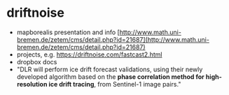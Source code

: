 # driftnoise

* mapborealis presentation and info [http://www.math.uni-bremen.de/zetem/cms/detail.php?id=21687](http://www.math.uni-bremen.de/zetem/cms/detail.php?id=21687)
* projects, e.g. https://driftnoise.com/fastcast2.html
* dropbox docs
* "DLR will perform ice drift forecast validations, using their newly developed algorithm based on the **phase correlation method for high-resolution ice drift tracing**, from Sentinel-1 image pairs."

